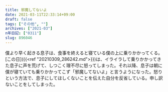 ```yaml
---
title: 邪魔してないよ
date: 2021-03-11T22:33:14+09:00
draft: false
tags: ["その他", ""]
archives: ["2021-03"]
n年日記: ["0311"]
slug: 896046
---
```

僕より早く起きる息子は、食事を終えると寝ている僕の上に乗りかかってくる。  
[この日]({{<ref "20210309_286242.md">}})は、イライラして乗りかかってきた息子に声を荒げて、しつこく理不尽に怒ってしまった。それ以降、息子は朝に僕が寝ていても乗りかかってこず「邪魔してないよ」と言うようになった。怒りという方法で、息子にしてほしくないことを伝えた自分を反省している。申し訳ないことをしてしまった。